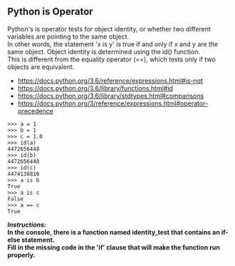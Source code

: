 ## Python is Operator

Python's is operator tests for object identity, or whether two different variables are pointing to the same object.  
In other words, the statement 'x is y' is true if and only if x and y are the same object.
Object identity is determined using the id() function.  
This is different from the equality operator (==), which tests only if two objects are equivalent.  
- https://docs.python.org/3.6/reference/expressions.html#is-not
- https://docs.python.org/3.6/library/functions.html#id
- https://docs.python.org/3.6/library/stdtypes.html#comparisons
- https://docs.python.org/3/reference/expressions.html#operator-precedence
```
>>> a = 1
>>> b = 1
>>> c = 1.0
>>> id(a)
4472656448
>>> id(b)
4472656448
>>> id(c)
4474138816
>>> a is b
True
>>> a is c
False
>>> a == c
True
```

**_Instructions:_**  
**In the console, there is a function named identity_test that contains an if-else statement.**  
**Fill in the missing code in the 'if' clause that will make the function run properly.**
